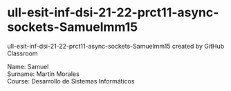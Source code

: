 # ull-esit-inf-dsi-21-22-prct11-async-sockets-Samuelmm15
ull-esit-inf-dsi-21-22-prct11-async-sockets-Samuelmm15 created by GitHub Classroom

Name: Samuel \
Surname: Martín Morales \
Course: Desarrollo de Sistemas Informáticos
